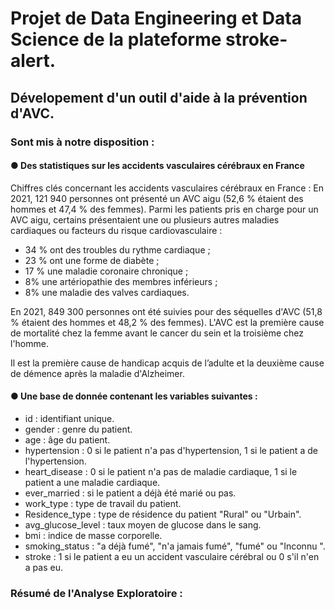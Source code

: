 # Projet de Data Engineering et Data Science de la plateforme  **stroke-alert**.

## Dévelopement d'un outil d'aide à la prévention d'AVC.

### Sont mis à notre disposition :

#### ● Des statistiques sur les accidents vasculaires cérébraux en France

Chiffres clés concernant les accidents vasculaires cérébraux en France :
En 2021, 121 940 personnes ont présenté un AVC aigu (52,6 % étaient des
hommes et 47,4 % des femmes).
Parmi les patients pris en charge pour un AVC aigu, certains présentaient une
ou plusieurs autres maladies cardiaques ou facteurs du risque
cardiovasculaire :
- 34 % ont des troubles du rythme cardiaque ;
- 23 % ont une forme de diabète ;
- 17 % une maladie coronaire chronique ;
- 8% une artériopathie des membres inférieurs ;
- 8% une maladie des valves cardiaques.

En 2021, 849 300 personnes ont été suivies pour des séquelles d'AVC (51,8 %
étaient des hommes et 48,2 % des femmes).
L'AVC est la première cause de mortalité chez la femme avant le cancer du
sein et la troisième chez l'homme.

Il est la première cause de handicap acquis de l’adulte et la deuxième cause
de démence après la maladie d'Alzheimer.

#### ● Une base de donnée contenant les variables suivantes :

- id : identifiant unique.
- gender : genre du patient.
- age : âge du patient.
- hypertension : 0 si le patient n'a pas d'hypertension, 1 si le patient a de
l'hypertension.
- heart_disease : 0 si le patient n'a pas de maladie cardiaque, 1 si le
patient a une maladie cardiaque.
- ever_married : si le patient a déjà été marié ou pas.
- work_type : type de travail du patient.
- Residence_type : type de résidence du patient "Rural" ou "Urbain".
- avg_glucose_level : taux moyen de glucose dans le sang.
- bmi : indice de masse corporelle.
- smoking_status : "a déjà fumé", "n'a jamais fumé", "fumé" ou "Inconnu ".
- stroke : 1 si le patient a eu un accident vasculaire cérébral ou 0 s'il n'en
a pas eu.


### Résumé de l'Analyse Exploratoire :
